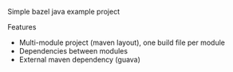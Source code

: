 Simple bazel java example project

Features
- Multi-module project (maven layout), one build file per module
- Dependencies between modules
- External maven dependency (guava)
